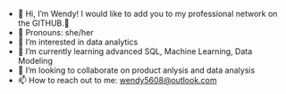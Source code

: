 - 👋 Hi, I’m Wendy! I would like to add you to my professional network on the GITHUB.🥳
- 👩 Pronouns: she/her
- 👀 I’m interested in data analytics
- 🌱 I’m currently learning advanced SQL, Machine Learning, Data Modeling 
- 💞️ I’m looking to collaborate on product anlysis and data analysis
- 📫 How to reach out to me: wendy5608@outlook.com

<!---
wendy-github-liu/wendy-github-liu is a ✨ special ✨ repository because its `README.md` (this file) appears on your GitHub profile.
You can click the Preview link to take a look at your changes.
--->
